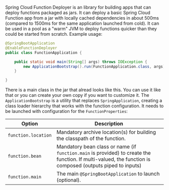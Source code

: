 Spring Cloud Function Deployer is an library for building apps that can deploy functions packaged as jars. It can deploy a basic Spring Cloud Function app from a jar with locally cached dependencies in about 500ms (compared to 1500ms for the same application launched from cold). It can be used in a pool as a "warm" JVM to deploy functions quicker than they could be started from scratch. Example usage:

```java
@SpringBootApplication
@EnableFunctionDeployer
public class FunctionApplication {

	public static void main(String[] args) throws IOException {
		new ApplicationBootstrap().run(FunctionApplication.class, args);
	}

}
```

There is a main class in the jar that alread looks like this. You can use it like that or you can create your own copy if you want to customize it. The `ApplicationBootstrap` is a utility that replaces `SpringApplication`, creating a class loader hierarchy that works with the function configuration. It needs to be launched with configuration for the `FunctionProperties`:

| Option | Description          |
|--------|----------------------|
| `function.location` | Mandatory archive location(s) for building the classpath of the function. |
| `function.bean`     | Mandatory bean class or name (if `function.main` is provided) to create the function. If multi-valued, the function is composed (outputs piped to inputs) |
| `function.main`     | The main `@SpringBootApplication` to launch (optional). |
